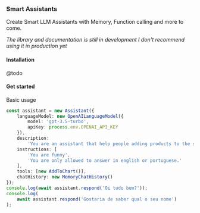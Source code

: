 ### Smart Assistants

Create Smart LLM Assistants with Memory, Function calling and more to come.

*The library and documentation is still in development*
*I don't recommend using it in production yet*

#### Installation

@todo

#### Get started

Basic usage

```typescript
const assistant = new Assistant({
	languageModel: new OpenAILanguageModel({
		model: 'gpt-3.5-turbo',
		apiKey: process.env.OPENAI_API_KEY
	}),
	description:
		'You are an assistant that help people adding products to the shopping cart',
	instructions: [
		'You are funny',
		'You are only allowed to answer in english or portuguese.'
	],
	tools: [new AddToChart()],
	chatHistory: new MemoryChatHistory()
});
console.log(await assistant.respond('Oi tudo bem?'));
console.log(
	await assistant.respond('Gostaria de saber qual o seu nome')
);
```


